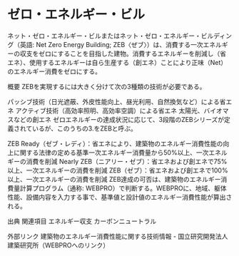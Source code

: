 # ゼロ・エネルギー・ビル

ネット・ゼロ・エネルギー・ビルまたはネット・ゼロ・エネルギー・ビルディング（英語: Net Zero Energy Building; ZEB〈ぜブ〉）は、消費する一次エネルギーの収支をゼロにすることを目指した建物。消費するエネルギーを削減し（省エネ）、使用するエネルギーは自ら生産する（創エネ）ことにより正味（Net）のエネルギー消費をゼロにする。

概要
ZEBを実現するには大きく分けて次の3種類の技術が必要である。

パッシブ技術（日光遮蔽、外皮性能向上、昼光利用、自然換気など）による省エネ
アクティブ技術（高効率照明、高効率空調）による省エネ
太陽光、バイオマスなどの創エネ
ゼロエネルギーの達成状況に応じて、3段階のZEBシリーズが定義されているが、このうちの3.をZEBと呼ぶ。

ZEB Ready（ゼブ・レディ）：省エネにより、建築物のエネルギー消費性能の向上に関する法律の定める基準一次エネルギー消費量から50%以上、一次エネルギーの消費を削減
Nearly ZEB（ニアリー・ゼブ）：省エネおよび創エネで75%以上、一次エネルギーの消費を削減
ZEB（ゼブ）：省エネおよび創エネで100%以上、一次エネルギーの消費を削減
ZEB達成の可否は、建築物のエネルギー消費量計算プログラム（通称: WEBPRO）で判断する。WEBPROに、地域、躯体性能、設備内容を入力する事で、基準値と設計値のエネルギー消費性能が算出される。

出典
関連項目
エネルギー収支
カーボンニュートラル

外部リンク
建築物のエネルギー消費性能に関する技術情報 - 国立研究開発法人建築研究所（WEBPROへのリンク）